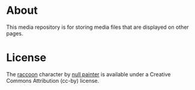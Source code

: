 # About
This media repository is for storing media files that are displayed on other pages.

# License
The [raccoon](https://null-painter-error.itch.io/cute-raccoon-2d-game-sprite-and-animations) character by [null painter](https://null-painter-error.itch.io/) is available under a Creative Commons Attribution (cc-by) license.
